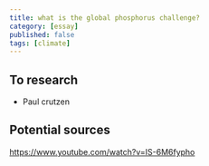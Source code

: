 ```yaml
---
title: what is the global phosphorus challenge?
category: [essay]
published: false
tags: [climate]
---
```


## To research

- Paul crutzen

## Potential sources
https://www.youtube.com/watch?v=IS-6M6fypho

